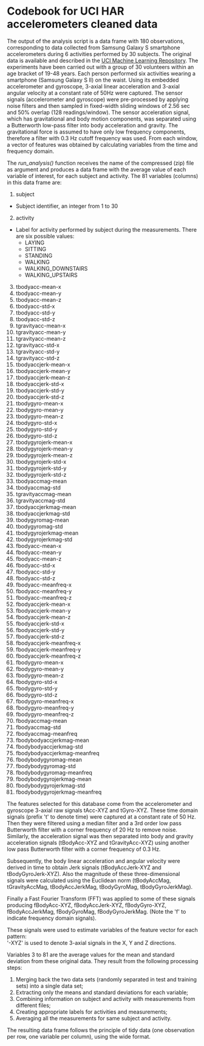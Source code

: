 # Codebook for UCI HAR accelerometers cleaned data

The output of the analysis script is a data frame with 180 observations, corresponding to data collected from Samsung Galaxy S smartphone accelerometers during 6 activities performed by 30 subjects. The original data is available and described in the [UCI Machine Learning Repository](http://archive.ics.uci.edu/ml/datasets/Human+Activity+Recognition+Using+Smartphones). The experiments have been carried out with a group of 30 volunteers within an age bracket of 19-48 years. Each person performed six activities wearing a smartphone (Samsung Galaxy S II) on the waist. Using its embedded accelerometer and gyroscope, 3-axial linear acceleration and 3-axial angular velocity at a constant rate of 50Hz were captured. The sensor signals (accelerometer and gyroscope) were pre-processed by applying noise filters and then sampled in fixed-width sliding windows of 2.56 sec and 50% overlap (128 readings/window). The sensor acceleration signal, which has gravitational and body motion components, was separated using a Butterworth low-pass filter into body acceleration and gravity. The gravitational force is assumed to have only low frequency components, therefore a filter with 0.3 Hz cutoff frequency was used. From each window, a vector of features was obtained by calculating variables from the time and frequency domain.

The *run_analysis()* function receives the name of the compressed (zip) file as argument and produces a data frame with the average value of each variable of interest, for each subject and activity. The 81 variables (columns) in this data frame are:

1. subject
  * Subject identifier, an integer from 1 to 30
  
2. activity
  * Label for activity performed by subject during the measurements. There are six possible values:
    * LAYING
    * SITTING
    * STANDING
    * WALKING
    * WALKING_DOWNSTAIRS
    * WALKING_UPSTAIRS

3. tbodyacc-mean-x
4. tbodyacc-mean-y
5. tbodyacc-mean-z
6. tbodyacc-std-x
7. tbodyacc-std-y
8. tbodyacc-std-z
9. tgravityacc-mean-x
10. tgravityacc-mean-y
11. tgravityacc-mean-z
12. tgravityacc-std-x
13. tgravityacc-std-y
14. tgravityacc-std-z
15. tbodyaccjerk-mean-x
16. tbodyaccjerk-mean-y
17. tbodyaccjerk-mean-z
18. tbodyaccjerk-std-x
19. tbodyaccjerk-std-y
20. tbodyaccjerk-std-z
21. tbodygyro-mean-x
22. tbodygyro-mean-y
23. tbodygyro-mean-z
24. tbodygyro-std-x
25. tbodygyro-std-y
26. tbodygyro-std-z
27. tbodygyrojerk-mean-x
28. tbodygyrojerk-mean-y
29. tbodygyrojerk-mean-z
30. tbodygyrojerk-std-x
31. tbodygyrojerk-std-y
32. tbodygyrojerk-std-z
33. tbodyaccmag-mean
34. tbodyaccmag-std
35. tgravityaccmag-mean
36. tgravityaccmag-std
37. tbodyaccjerkmag-mean
38. tbodyaccjerkmag-std
39. tbodygyromag-mean
40. tbodygyromag-std
41. tbodygyrojerkmag-mean
42. tbodygyrojerkmag-std
43. fbodyacc-mean-x
44. fbodyacc-mean-y
45. fbodyacc-mean-z
46. fbodyacc-std-x
47. fbodyacc-std-y
48. fbodyacc-std-z
49. fbodyacc-meanfreq-x
50. fbodyacc-meanfreq-y
51. fbodyacc-meanfreq-z
52. fbodyaccjerk-mean-x
53. fbodyaccjerk-mean-y
54. fbodyaccjerk-mean-z
55. fbodyaccjerk-std-x
56. fbodyaccjerk-std-y
57. fbodyaccjerk-std-z
58. fbodyaccjerk-meanfreq-x
59. fbodyaccjerk-meanfreq-y
60. fbodyaccjerk-meanfreq-z
61. fbodygyro-mean-x
62. fbodygyro-mean-y
63. fbodygyro-mean-z
64. fbodygyro-std-x
65. fbodygyro-std-y
66. fbodygyro-std-z
67. fbodygyro-meanfreq-x
68. fbodygyro-meanfreq-y
69. fbodygyro-meanfreq-z
70. fbodyaccmag-mean
71. fbodyaccmag-std
72. fbodyaccmag-meanfreq
73. fbodybodyaccjerkmag-mean
74. fbodybodyaccjerkmag-std
75. fbodybodyaccjerkmag-meanfreq
76. fbodybodygyromag-mean
77. fbodybodygyromag-std
78. fbodybodygyromag-meanfreq
79. fbodybodygyrojerkmag-mean
80. fbodybodygyrojerkmag-std
81. fbodybodygyrojerkmag-meanfreq

The features selected for this database come from the accelerometer and gyroscope 3-axial raw signals tAcc-XYZ and tGyro-XYZ. These time domain signals (prefix 't' to denote time) were captured at a constant rate of 50 Hz. Then they were filtered using a median filter and a 3rd order low pass Butterworth filter with a corner frequency of 20 Hz to remove noise. Similarly, the acceleration signal was then separated into body and gravity acceleration signals (tBodyAcc-XYZ and tGravityAcc-XYZ) using another low pass Butterworth filter with a corner frequency of 0.3 Hz. 

Subsequently, the body linear acceleration and angular velocity were derived in time to obtain Jerk signals (tBodyAccJerk-XYZ and tBodyGyroJerk-XYZ). Also the magnitude of these three-dimensional signals were calculated using the Euclidean norm (tBodyAccMag, tGravityAccMag, tBodyAccJerkMag, tBodyGyroMag, tBodyGyroJerkMag). 

Finally a Fast Fourier Transform (FFT) was applied to some of these signals producing fBodyAcc-XYZ, fBodyAccJerk-XYZ, fBodyGyro-XYZ, fBodyAccJerkMag, fBodyGyroMag, fBodyGyroJerkMag. (Note the 'f' to indicate frequency domain signals). 

These signals were used to estimate variables of the feature vector for each pattern:  
'-XYZ' is used to denote 3-axial signals in the X, Y and Z directions.

Variables 3 to 81 are the average values for the mean and standard deviation from these original data. They result from the following processing steps:
1. Merging back the two data sets (randomly separated in test and training sets) into a single data set;
2. Extracting only the means and standard deviations for each variable;
3. Combining information on subject and activity with measurements from different files;
4. Creating appropriate labels for activities and measurements;
5. Averaging all the measurements for same subject and activity. 

The resulting data frame follows the principle of tidy data (one observation per row, one variable per column), using the wide format.

